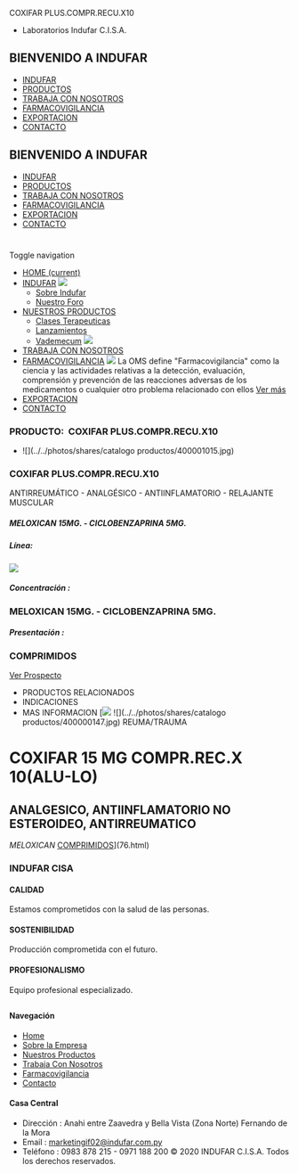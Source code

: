 COXIFAR PLUS.COMPR.RECU.X10
- Laboratorios Indufar C.I.S.A.
## BIENVENIDO A INDUFAR
* [INDUFAR](3814816.html#)
* [PRODUCTOS](3814816.html#)
* [TRABAJA CON NOSOTROS](3814816.html#)
* [FARMACOVIGILANCIA](3814816.html#)
* [EXPORTACION](3814816.html#)
* [CONTACTO](3814816.html#)
## BIENVENIDO A INDUFAR
* [INDUFAR](../../index.html)
* [PRODUCTOS](../../productos.html)
* [TRABAJA CON NOSOTROS](../../trabaja_con_nosotros.html)
* [FARMACOVIGILANCIA](../../farmacovigilancia.html)
* [EXPORTACION](../../exportacion.html)
* [CONTACTO](../../contacto.html)
# 
Toggle navigation
* [HOME (current)](../../index.html)
* [INDUFAR](3814816.html#) 
  [![ ](../../photos/shares/Sistema/Menu/indufar_menul.jpg)](../../institucional.html)
  - [Sobre Indufar](../../institucional.html)
  - [Nuestro Foro](../../blog.html)
* [NUESTROS PRODUCTOS](3814816.html#) 
  - [Clases Terapeuticas](../clases_terapeuticas.html)
  - [Lanzamientos](../lanzamientos.html)
  - [Vademecum](../../productos.html)
  [![ ](../../photos/shares/Sistema/Menu/productos.png)](../../productos.html)
* [TRABAJA CON NOSOTROS](../../trabaja_con_nosotros.html)
* [FARMACOVIGILANCIA](3814816.html#) 
  [![ ](../../photos/shares/Sistema/Menu/TUBOS.png)](../../farmacovigilancia.html)
  La OMS define "Farmacovigilancia" como la ciencia y las actividades relativas a la detección, evaluación, comprensión y prevención de las reacciones adversas de los medicamentos o cualquier otro problema relacionado con ellos
  [Ver más](../../farmacovigilancia.html)
* [EXPORTACION](../../exportacion.html)
* [CONTACTO](../../contacto.html)
### PRODUCTO:  COXIFAR PLUS.COMPR.RECU.X10
* ![](../../photos/shares/catalogo productos/400001015.jpg)
### **COXIFAR PLUS.COMPR.RECU.X10**
ANTIRREUMÁTICO - ANALGÉSICO - ANTIINFLAMATORIO - RELAJANTE MUSCULAR
##### **MELOXICAN 15MG. - CICLOBENZAPRINA 5MG.**
##### **Línea:**
[![](../../photos/shares/Laboratorios/lab_indufar.png)](../linea/1.html)
##### **Concentración :**
### MELOXICAN 15MG. - CICLOBENZAPRINA 5MG.
##### **Presentación :**
### COMPRIMIDOS
[Ver Prospecto](../../files/shares/prospectos/4500001015.pdf)
* PRODUCTOS RELACIONADOS
* INDICACIONES
* MAS INFORMACION
[![](../../photos/shares/Laboratorios/lab_indufar.png)
![](../../photos/shares/catalogo productos/400000147.jpg)
REUMA/TRAUMA
# COXIFAR 15 MG COMPR.REC.X 10(ALU-LO)
## ANALGESICO, ANTIINFLAMATORIO NO ESTEROIDEO, ANTIRREUMATICO
*MELOXICAN*
[COMPRIMIDOS](3814816.html#)](76.html)
### INDUFAR CISA
#### CALIDAD
Estamos comprometidos con la salud de las personas.
#### SOSTENIBILIDAD
Producción comprometida con el futuro.
#### PROFESIONALISMO
Equipo profesional especializado.
## 
#### Navegación
* [Home](../../index.html)
* [Sobre la Empresa](../../institucional.html)
* [Nuestros Productos](../../productos.html)
* [Trabaja Con Nosotros](../../trabaja_con_nosotros.html)
* [Farmacovigilancia](../../farmacovigilancia.html)
* [Contacto](../../contacto.html)
#### Casa Central
* Dirección : Anahi entre Zaavedra y Bella Vista (Zona Norte) Fernando de la Mora
* Email : [marketingif02@indufar.com.py](mailto:marketingif02@indufar.com.py)
* Teléfono : 0983 878 215 - 0971 188 200
© 2020 INDUFAR C.I.S.A. Todos los derechos reservados.
